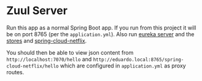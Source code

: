 # Zuul Server

Run this app as a normal Spring Boot app. If you run from this project 
it will be on port 8765 (per the `application.yml`). Also run [eureka server](https://github.com/eacarvalho/spring-cloud-eureka-server.git) and the
[stores](https://github.com/spring-cloud-samples/customers-stores/tree/master/rest-microservices-store) 
and [spring-cloud-netflix](https://github.com/eacarvalho/spring-cloud-netflix.git).  

You should then be able to view json content from 
`http://localhost:7070/hello` and `http://eduardo.local:8765/spring-cloud-netflix/hello` which are
configured in `application.yml` as proxy routes.
